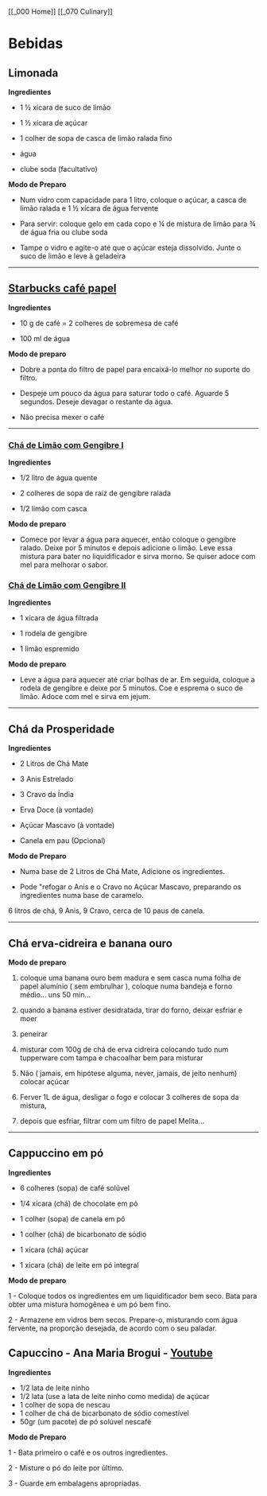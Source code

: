 [[_000 Home]]
[[_070 Culinary]]

# Bebidas

## Limonada

**Ingredientes**

- 1 ½ xícara de suco de limão

- 1 ½ xícara de açúcar

- 1 colher de sopa de casca de limão ralada fino

- água

- clube soda (facultativo)

**Modo de Preparo**

- Num vidro com capacidade para 1 litro, coloque o açúcar, a casca de limão ralada e 1 ½ xícara de água fervente

- Para servir: coloque gelo em cada copo e ¼ de mistura de limão para ¾ de água fria ou clube soda

- Tampe o vidro e agite-o até que o açúcar esteja dissolvido. Junte o suco de limão e leve à geladeira

---

## [Starbucks café papel](https://www.youtube.com/watch?v=pt4iWtNIXUg)

**Ingredientes** 

- 10 g de café = 2 colheres de sobremesa de café

- 100 ml de água
  
**Modo de preparo**

- Dobre a ponta do filtro de papel para encaixá-lo melhor no suporte do filtro.
  
- Despeje um pouco da água para saturar todo o café. Aguarde 5 segundos. Deseje devagar o restante da água.

- Não precisa mexer o café

---

### [Chá de Limão com Gengibre I](https://www.mundoboaforma.com.br/como-fazer-cha-de-limao-com-gengibre-receitabeneficios-e-dicas/)

**Ingredientes**

- 1/2 litro de água quente

- 2 colheres de sopa de raiz de gengibre ralada

- 1/2 limão com casca
  
**Modo de preparo**

- Comece por levar a água para aquecer, então coloque o gengibre ralado. Deixe por 5 minutos e depois adicione o limão. Leve essa mistura para bater no liquidificador e sirva morno. Se quiser adoce com mel para melhorar o sabor.

  
### [Chá de Limão com Gengibre II](https://www.mundoboaforma.com.br/como-fazer-cha-de-limao-com-gengibre-receitabeneficios-e-dicas/)

**Ingredientes**

- 1 xícara de água filtrada

- 1 rodela de gengibre

- 1 limão espremido

**Modo de preparo**

- Leve a água para aquecer até criar bolhas de ar. Em seguida, coloque a rodela de gengibre e deixe por 5 minutos. Coe e esprema o suco de limão. Adoce com mel e sirva em jejum.

---

## Chá da Prosperidade

**Ingredientes**

- 2 Litros de Chá Mate
 
- 3 Anis Estrelado

- 3 Cravo da Índia

- Erva Doce (à vontade)

- Açúcar Mascavo (à vontade)

- Canela em pau (Opcional)

**Modo de Preparo**

- Numa base de 2 Litros de Chá Mate, Adicione os ingredientes.

- Pode "refogar o Anis e o Cravo no Açúcar Mascavo, preparando os ingredientes numa base de caramelo.

6 litros de chá, 9 Anis, 9 Cravo, cerca de 10 paus de canela.

---

## Chá erva-cidreira e banana ouro

**Modo de preparo**

1. coloque uma banana ouro bem madura e sem casca numa folha de papel alumínio ( sem embrulhar ), coloque numa bandeja e forno médio... uns 50 min...

2. quando a banana estiver desidratada, tirar do forno, deixar esfriar e moer

3. peneirar

4. misturar com 100g de chá de erva cidreira colocando tudo num tupperware com tampa e chacoalhar bem para misturar

5. Não ( jamais, em hipótese alguma, never, jamais, de jeito nenhum) colocar açúcar

6. Ferver 1L de água, desligar o fogo e colocar 3 colheres de sopa da mistura,

7. depois que esfriar, filtrar com um filtro de papel Melita...

---

## Cappuccino em pó

**Ingredientes**

- 6 colheres (sopa) de café solúvel

- 1/4 xícara (chá) de chocolate em pó

- 1 colher (sopa) de canela em pó

- 1 colher (chá) de bicarbonato de sódio

- 1 xícara (chá) açúcar

- 1 xícara (chá) de leite em pó integral

**Modo de preparo**

1 - Coloque todos os ingredientes em um liquidificador bem seco. Bata para obter uma mistura homogênea e um pó bem fino. 

2 - Armazene em vidros bem secos. Prepare-o, misturando com água fervente, na proporção desejada, de acordo com o seu paladar.

## Capuccino - Ana Maria Brogui - [Youtube](https://www.youtube.com/watch?v=OcS4qOFByZ0)

**Ingredientes**

- 1/2 lata de leite ninho
- 1/2 lata (use a lata de leite ninho como medida) de açúcar
- 1 colher de sopa de nescau
- 1 colher de chá de bicarbonato de sódio comestível
- 50gr (um pacote) de pó solúvel nescafé

**Modo de Preparo**

1 - Bata primeiro o café e os outros ingredientes.

2 - Misture o pó do leite por último. 

3 - Guarde em embalagens apropriadas.